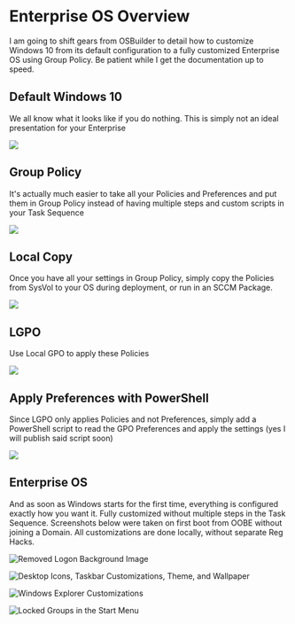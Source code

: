 # Enterprise OS Overview

I am going to shift gears from OSBuilder to detail how to customize Windows 10 from its default configuration to a fully customized Enterprise OS using Group Policy. Be patient while I get the documentation up to speed.

## Default Windows 10

We all know what it looks like if you do nothing. This is simply not an ideal presentation for your Enterprise

![](../.gitbook/assets/2018-08-14_13-44-42.png)

## Group Policy

It's actually much easier to take all your Policies and Preferences and put them in Group Policy instead of having multiple steps and custom scripts in your Task Sequence

![](../.gitbook/assets/2018-08-16_15-05-07.png)

## Local Copy

Once you have all your settings in Group Policy, simply copy the Policies from SysVol to your OS during deployment, or run in an SCCM Package.

![](../.gitbook/assets/2018-08-16_14-54-05.png)

## LGPO

Use Local GPO to apply these Policies

![](../.gitbook/assets/2018-08-16_15-11-54.png)

## Apply Preferences with PowerShell

Since LGPO only applies Policies and not Preferences, simply add a PowerShell script to read the GPO Preferences and apply the settings \(yes I will publish said script soon\)

![](../.gitbook/assets/2018-08-16_15-15-18.png)

## Enterprise OS

And as soon as Windows starts for the first time, everything is configured exactly how you want it. Fully customized without multiple steps in the Task Sequence. Screenshots below were taken on first boot from OOBE without joining a Domain. All customizations are done locally, without separate Reg Hacks.

![Removed Logon Background Image](../.gitbook/assets/2018-08-16_15-17-48.png)

![Desktop Icons, Taskbar Customizations, Theme, and Wallpaper](../.gitbook/assets/2018-08-16_15-19-06.png)

![Windows Explorer Customizations](../.gitbook/assets/2018-08-16_15-19-15.png)

![Locked Groups in the Start Menu](../.gitbook/assets/2018-08-16_15-22-12.png)

